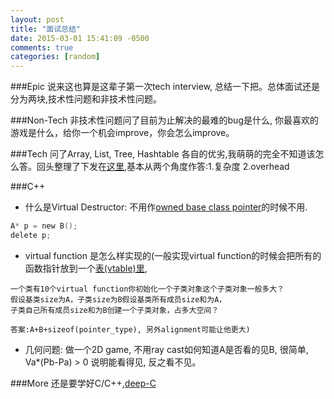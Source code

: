 ```yaml
---
layout: post
title: "面试总结"
date: 2015-03-01 15:41:09 -0500
comments: true
categories: [random]
---
```


###Epic
说来这也算是这辈子第一次tech interview, 总结一下把。总体面试还是分为两块,技术性问题和非技术性问题。

###Non-Tech
非技术性问题问了目前为止解决的最难的bug是什么, 你最喜欢的游戏是什么，给你一个机会improve，你会怎么improve。 

###Tech
问了Array, List, Tree, Hashtable 各自的优劣,我萌萌的完全不知道该怎么答。回头整理了下发在[这里](https://docs.google.com/spreadsheets/d/1RdcEWxH6dcAfvAEpaDvLp4lW7AwC2C0RNDvXfqlq5yI/edit?usp=sharing),基本从两个角度作答:1.复杂度 2.overhead

###C++

* 什么是Virtual Destructor: 不用作[owned base class pointer](https://github.com/Noeyfan/CodingPractice/blob/master/virtual/vf_destructor.cc)的时候不用.

```C
A* p = new B();
delete p;
```
* virtual function 是怎么样实现的(一般实现virtual function的时候会把所有的函数指针放到一个[表(vtable)里](http://en.wikipedia.org/wiki/Virtual_method_table), 

```				  
一个类有10个virtual function你初始化一个子类对象这个子类对象一般多大？
假设基类size为A，子类size为B假设基类所有成员size和为A，
子类自己所有成员size和为B创建一个子类对象，占多大空间？ 

答案:A+B+sizeof(pointer_type), 另外alignment可能让他更大)
```

* 几何问题: 做一个2D game, 不用ray cast如何知道A是否看的见B, 很简单, Va\*(Pb-Pa) > 0 说明能看得见, 反之看不见。

###More
还是要学好C/C++,[deep-C](http://www.slideshare.net/olvemaudal/deep-c)
